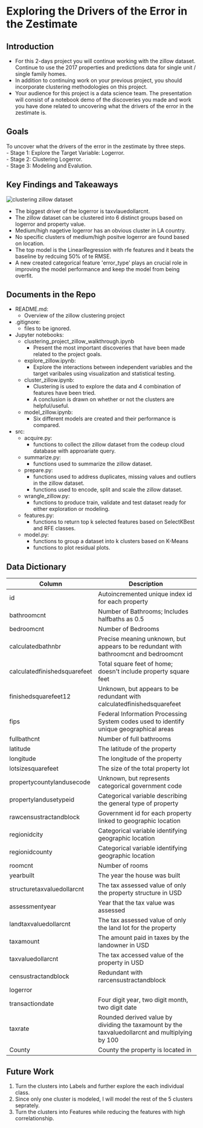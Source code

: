 # Exploring the Drivers of the Error in the Zestimate

## Introduction
- For this 2-days project you will continue working with the zillow dataset. Continue to use the 2017 properties and predictions data for single unit / single family homes.
- In addition to continuing work on your previous project, you should incorporate clustering methodologies on this project.
- Your audience for this project is a data science team. The presentation will consist of a notebook demo of the discoveries you made and work you have done related to uncovering what the drivers of the error in the zestimate is.

## Goals
To uncover what the drivers of the error in the zestimate by three steps.<br>
    - Stage 1: Explore the Target Variable: Logerror.<br>
    - Stage 2: Clustering Logerror.<br>
    - Stage 3: Modeling and Evalution.<br>

## Key Findings and Takeaways

![clustering zillow dataset](https://github.com/Yongliang-Shi/clustering-project/blob/main/cluster_zillow.png)

- The biggest driver of the logerror is taxvlauedollarcnt.
- The zillow dataset can be clustered into 6 distinct groups based on logerror and property value.
- Medium/high nagetive logerror has an obvious cluster in LA country.
- No specific clusters of medium/high positve logerror are found based on location. 
- The top model is the LinearRegression with rfe features and it beats the baseline by redcuing 50% of te RMSE. 
- A new created categorical feature 'error_type' plays an crucial role in improving the model performance and keep the model from being overfit.

## Documents in the Repo
- README.md:
    - Overview of the zillow clustering project 
- .gitignore:
    - files to be ignored. 
- Jupyter notebooks:
    - clustering_project_zillow_walkthrough.ipynb
        - Present the most important discoveries that have been made related to the project goals.
    - explore_zillow.ipynb: 
        - Explore the interactions between independent variables and the target varibales using visualization and statistical testing.
    - cluster_zillow.ipynb: 
        - Clustering is used to explore the data and 4 combination of features have been tried. 
        - A conclusion is drawn on whether or not the clusters are helpful/useful. 
    - model_zillow.ipynb: 
        - Six different models are created and their performance is compared. 
- src:
    - acquire.py: 
        - functions to collect the zillow dataset from the codeup cloud database with approariate query. 
    - summarize.py:
        - functions used to summarize the zillow dataset.
    - prepare.py:
        - functions used to address duplicates, missing values and outliers in the zillow dataset.
        - functions used to encode, split and scale the zillow dataset.
    - wrangle_zillow.py:
        - functions to produce train, validate and test dataset ready for either exploration or modeling. 
    - features.py:
        - functions to return top k selected features based on SelectKBest and RFE classes.
    - model.py:
        - functions to group a dataset into k clusters based on K-Means
        - functions to plot residual plots. 

## Data Dictionary

| Column | Description |
| --- | ---|
| id | Autoincremented unique index id for each property |
| bathroomcnt | Number of Bathrooms; Includes halfbaths as 0.5 |
| bedroomcnt | Number of Bedrooms |
| calculatedbathnbr | Precise meaning unknown, but appears to be redundant with bathroomcnt and bedroomcnt |
| calculatedfinishedsquarefeet | Total square feet of home; doesn't include property square feet |
| finishedsquarefeet12| Unknown, but appears to be redundant with calculatedfinishedsquarefeet | 
| fips | Federal Information Processing System codes used to identify unique geographical areas | 
| fullbathcnt | Number of full bathrooms |
| latitude | The latitude of the property
| longitude | The longitude of the property |
| lotsizesquarefeet| The size of the total property lot |
| propertycountylandusecode | Unknown, but represents categorical government code |
| propertylandusetypeid |  Categorical variable describing the general type of property |
| rawcensustractandblock | Government id for each property linked to geographic location |
| regionidcity | Categorical variable identifying geographic location |
| regionidcounty | Categorical variable identifying geographic location |
| roomcnt | Number of rooms |
| yearbuilt | The year the house was built |
| structuretaxvaluedollarcnt | The tax assessed value of only the property structure in USD | 
| assessmentyear | Year that the tax value was assessed |
| landtaxvaluedollarcnt | The tax assessed value of only the land lot for the property |
| taxamount | The amount paid in taxes by the landowner in USD |
| taxvaluedollarcnt | The tax accessed value of the property in USD |
| censustractandblock | Redundant with rarcensustractandblock |
| logerror |  |
| transactiondate | Four digit year, two digit month, two digit date | 
| taxrate | Rounded derived value by dividing the taxamount by the taxvaluedollarcnt and multiplying by 100 |
| County | County the property is located in | 

## Future Work
1. Turn the clusters into Labels and further explore the each individual class.
2. Since only one cluster is modeled,  I will model the rest of the 5 clusters seprately. 
3. Turn the clusters into Features while reducing the features with high correlationship. 